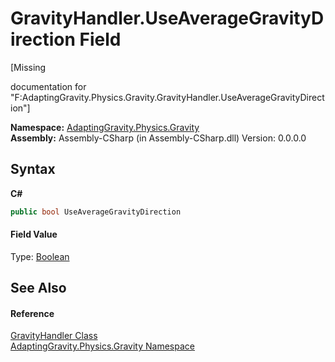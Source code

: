 # GravityHandler.UseAverageGravityDirection Field
 

\[Missing <summary> documentation for "F:AdaptingGravity.Physics.Gravity.GravityHandler.UseAverageGravityDirection"\]

**Namespace:**&nbsp;<a href="35451bf6-f6b5-b47f-fa3a-5584d785d7e3">AdaptingGravity.Physics.Gravity</a><br />**Assembly:**&nbsp;Assembly-CSharp (in Assembly-CSharp.dll) Version: 0.0.0.0

## Syntax

**C#**<br />
``` C#
public bool UseAverageGravityDirection
```


#### Field Value
Type: <a href="http://msdn2.microsoft.com/en-us/library/a28wyd50" target="_blank">Boolean</a>

## See Also


#### Reference
<a href="b7d1cc23-1147-52b6-2884-245c4a195329">GravityHandler Class</a><br /><a href="35451bf6-f6b5-b47f-fa3a-5584d785d7e3">AdaptingGravity.Physics.Gravity Namespace</a><br />
